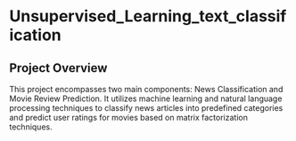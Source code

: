 # Unsupervised_Learning_text_classification

## Project Overview

This project encompasses two main components: News Classification and Movie Review Prediction. It utilizes machine learning and natural language processing techniques to classify news articles into predefined categories and predict user ratings for movies based on matrix factorization techniques.


